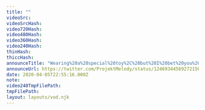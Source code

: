 ```yaml
---
title: ""
videoSrc: 
videoSrcHash: 
video720Hash: 
video480Hash: 
video360Hash: 
video240Hash: 
thinHash: 
thiccHash: 
announceTitle: "Wearing%20a%20special%20toy%2C%20but%20I%20bet%20you%20can%27t%20guess%20what%20it%20is%21%21%21%20xD%20Rawr%21%21"
announceUrl: https://twitter.com/ProjektMelody/status/1246934456927215617
date: 2020-04-05T22:55:16.000Z
note: 
video240TmpFilePath: 
tmpFilePath: 
layout: layouts/vod.njk
---
```

